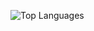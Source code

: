 
![Top Languages](https://github-readme-stats.vercel.app/api/top-langs/?username=peter-grajcar&langs_count=3)
